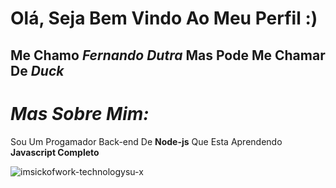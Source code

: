 # Olá, Seja Bem Vindo Ao Meu Perfil :)

## Me Chamo ***Fernando Dutra*** Mas Pode Me Chamar De ***Duck***

# ***Mas Sobre Mim:***

Sou Um Progamador Back-end De **Node-js** Que Esta Aprendendo **Javascript Completo**

![imsickofwork-technologysu-x](https://user-images.githubusercontent.com/101751925/172492004-9ef7eef0-8c02-45e0-9070-ddca23ad65f9.gif)

